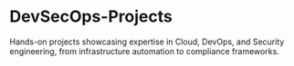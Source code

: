 # DevSecOps-Projects
Hands-on projects showcasing expertise in Cloud, DevOps, and Security engineering, from infrastructure automation to compliance frameworks.
